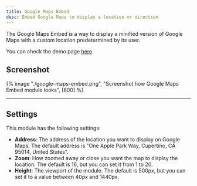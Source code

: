 ```yaml
---
title: Google Maps Embed
desc: Embed Google Maps to display a location or direction
---
```


The Google Maps Embed is a way to display a minified version of Google Maps with a custom location predetermined by its user.

You can check the demo page [here](https://143910617.hs-sites-eu1.com/module-google-maps-embed)

## Screenshot

{% image "./google-maps-embed.png", "Screenshot how Google Maps Embed module looks", [800] %}

---

## Settings

This module has the following settings:

- **Address**: The address of the location you want to display on Google Maps. The default address is "One Apple Park Way, Cupertino, CA 95014, United States".
- **Zoom**: How zoomed away or close you want the map to display the location. The default is 16, but you can set it from 1 to 20.
- **Height**: The viewport of the module. The default is 500px, but you can set it to a value between 40px and 1440px.
